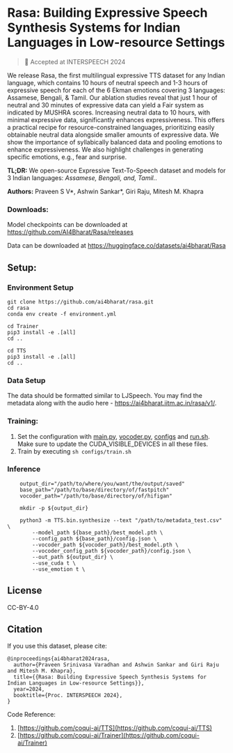 # Rasa: Building Expressive Speech Synthesis Systems for Indian Languages in Low-resource Settings

> 🎉 Accepted at INTERSPEECH 2024

We release Rasa, the first multilingual expressive TTS dataset for any Indian language, which contains 10 hours of neutral speech and 1-3 hours of expressive speech for each of the 6 Ekman emotions covering 3 languages: Assamese, Bengali, \& Tamil. Our ablation studies reveal that just 1 hour of neutral and 30 minutes of expressive data can yield a Fair system as indicated by MUSHRA scores. Increasing neutral data to 10 hours, with minimal expressive data, significantly enhances expressiveness. This offers a practical recipe for resource-constrained languages, prioritizing easily obtainable neutral data alongside smaller amounts of expressive data. We show the importance of syllabically balanced data and pooling emotions to enhance expressiveness. We also highlight challenges in generating specific emotions, e.g., fear and surprise.

**TL;DR:** We open-source Expressive Text-To-Speech dataset and models for 3 Indian languages: *Assamese, Bengali, and, Tamil.*.


**Authors:** Praveen S V*, Ashwin Sankar*, Giri Raju, Mitesh M. Khapra


### Downloads:
Model checkpoints can be downloaded at https://github.com/AI4Bharat/Rasa/releases 

Data can be downloaded at https://huggingface.co/datasets/ai4bharat/Rasa
## Setup:


### Environment Setup

```
git clone https://github.com/ai4bharat/rasa.git
cd rasa
conda env create -f environment.yml

cd Trainer
pip3 install -e .[all]
cd ..

cd TTS
pip3 install -e .[all]
cd ..
```

### Data Setup

The data should be formatted similar to LJSpeech. You may find the metadata along with the audio here - https://ai4bharat.iitm.ac.in/rasa/v1/.


### Training:
1. Set the configuration with [main.py](./main.py), [vocoder.py](./vocoder.py), [configs](./configs) and [run.sh](./run.sh). Make sure to update the CUDA_VISIBLE_DEVICES in all these files.
2. Train by executing `sh configs/train.sh`

### Inference

```
    output_dir="/path/to/where/you/want/the/output/saved"
    base_path="/path/to/base/directory/of/fastpitch"
    vocoder_path="/path/to/base/directory/of/hifigan"

    mkdir -p ${output_dir}

    python3 -m TTS.bin.synthesize --text "/path/to/metadata_test.csv" \
        --model_path ${base_path}/best_model.pth \
        --config_path ${base_path}/config.json \
        --vocoder_path ${vocoder_path}/best_model.pth \
        --vocoder_config_path ${vocoder_path}/config.json \
        --out_path ${output_dir} \
        --use_cuda t \
        --use_emotion t \
```

## License
CC-BY-4.0

## Citation
If you use this dataset, please cite:
```
@inproceedings{ai4bharat2024rasa,
  author={Praveen Srinivasa Varadhan and Ashwin Sankar and Giri Raju and Mitesh M. Khapra},
  title={{Rasa: Building Expressive Speech Synthesis Systems for Indian Languages in Low-resource Settings}},
  year=2024,
  booktitle={Proc. INTERSPEECH 2024},
}
```

Code Reference: 
1. [https://github.com/coqui-ai/TTS](https://github.com/coqui-ai/TTS)
2. [https://github.com/coqui-ai/Trainer](https://github.com/coqui-ai/Trainer)
